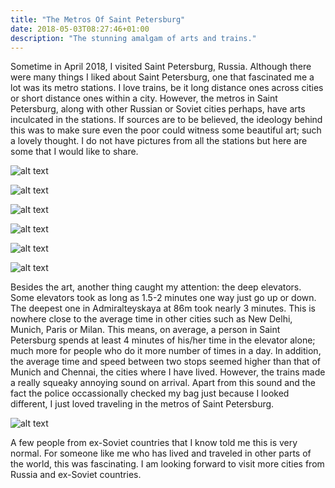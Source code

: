 ```yaml
---
title: "The Metros Of Saint Petersburg"
date: 2018-05-03T08:27:46+01:00
description: "The stunning amalgam of arts and trains."
---
```


Sometime in April 2018, I visited Saint Petersburg, Russia. Although there were many things I liked about Saint Petersburg, one that fascinated me a lot was its metro stations. I love trains, be it long distance ones across cities or short distance ones within a city. However, the metros in Saint Petersburg, along with other Russian or Soviet cities perhaps, have arts inculcated in the stations. If sources are to be believed, the ideology behind this was to make sure even the poor could witness some beautiful art; such a lovely thought. I do not have pictures from all the stations but here are some that I would like to share.

![alt text](https://images2.imgbox.com/fb/8d/tQKf9kVX_o.jpg "Some metro station in Saint Petersburg")

![alt text](https://images2.imgbox.com/b0/77/5Puas6nC_o.jpg "Some metro station in Saint Petersburg")

![alt text](https://images2.imgbox.com/d3/79/tS8FmQ50_o.jpg "Some metro station in Saint Petersburg")

![alt text](https://images2.imgbox.com/70/a5/h8a1dg1k_o.jpg "Some metro station in Saint Petersburg")

![alt text](https://images2.imgbox.com/72/f1/WyOpTr9x_o.jpg "Some metro station in Saint Petersburg")

![alt text](https://images2.imgbox.com/c7/b4/IOnwaD8w_o.jpg "Some metro station in Saint Petersburg")

Besides the art, another thing caught my attention: the deep elevators. Some elevators took as long as 1.5-2 minutes one way just go up or down. The deepest one in Admiralteyskaya at 86m took nearly 3 minutes. This is nowhere close to the average time in other cities such as New Delhi, Munich, Paris or Milan. This means, on average, a person in Saint Petersburg spends at least 4 minutes of his/her time in the elevator alone; much more for people who do it more number of times in a day. In addition, the average time and speed between two stops seemed higher than that of Munich and Chennai, the cities where I have lived. However, the trains made a really squeaky annoying sound on arrival. Apart from this sound and the fact the police occassionally checked my bag just because I looked different, I just loved traveling in the metros of Saint Petersburg.

![alt text](https://images2.imgbox.com/3f/5e/B8uz3Y3F_o.jpg "Elevator of some metro station in Saint Petersburg")

A few people from ex-Soviet countries that I know told me this is very normal. For someone like me who has lived and traveled in other parts of the world, this was fascinating. I am looking forward to visit more cities from Russia and ex-Soviet countries.